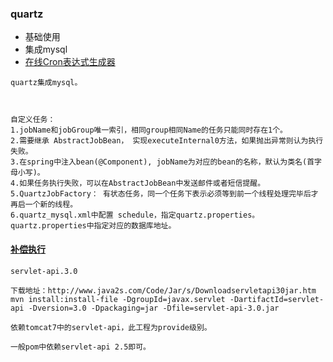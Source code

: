 ### quartz
* 基础使用
* 集成mysql
* [在线Cron表达式生成器](http://cron.qqe2.com/)



```
quartz集成mysql。



自定义任务：
1.jobName和jobGroup唯一索引，相同group相同Name的任务只能同时存在1个。
2.需要继承 AbstractJobBean， 实现executeInternal0方法，如果抛出异常则认为执行失败。
3.在spring中注入bean(@Component), jobName为对应的bean的名称，默认为类名(首字母小写)。
4.如果任务执行失败，可以在AbstractJobBean中发送邮件或者短信提醒。
5.QuartzJobFactory： 有状态任务，同一个任务下表示必须等到前一个线程处理完毕后才再启一个新的线程。
6.quartz_mysql.xml中配置 schedule，指定quartz.properties。  quartz.properties中指定对应的数据库地址。
```

#### [补偿执行](http://www.cnblogs.com/skyLogin/p/6927629.html)

```
servlet-api.3.0

下载地址：http://www.java2s.com/Code/Jar/s/Downloadservletapi30jar.htm
mvn install:install-file -DgroupId=javax.servlet -DartifactId=servlet-api -Dversion=3.0 -Dpackaging=jar -Dfile=servlet-api-3.0.jar

依赖tomcat7中的servlet-api，此工程为provide级别。

一般pom中依赖servlet-api 2.5即可。

```
